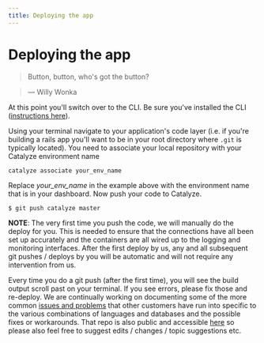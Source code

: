 ```yaml
---
title: Deploying the app
---
```


# Deploying the app

> Button, button, who's got the button?

> — Willy Wonka


At this point you'll switch over to the CLI. Be sure you've installed the CLI ([instructions here](https://github.com/catalyzeio/cli/blob/master/README.md)).

Using your terminal navigate to your application's code layer (i.e. if you're building a rails app you'll want to be in your root directory where `.git` is typically located). You need to associate your local repository with your Catalyze environment name

```
catalyze associate your_env_name
```

Replace *your_env_name* in the example above with the environment name that is in your dashboard. Now push your code to Catalyze.

```
$ git push catalyze master
```

**NOTE**: The very first time you push the code, we will manually do the deploy for you. This is needed to ensure that the connections have all been set up accurately and the containers are all wired up to the logging and monitoring interfaces. After the first deploy by us, any and all subsequent git pushes / deploys by you will be automatic and will not require any intervention from us.

Every time you do a git push (after the first time), you will see the build output scroll past on your terminal. If you see errors, please fix those and re-deploy. We are continually working on documenting some of the more common [issues and problems](https://resources.catalyze.io/paas/paas-faq/) that other customers have run into specific to the various combinations of languages and databases and the possible fixes or workarounds. That repo is also public and accessible [here](https://github.com/catalyzeio/paas-faq) so please also feel free to suggest edits / changes / topic suggestions etc.
